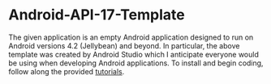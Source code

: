 # Android-API-17-Template

The given application is an empty Android application designed to run on Android versions 4.2 (Jellybean) and beyond.
In particular, the above template was created by Android Studio which I anticipate everyone would be using when developing
Android applications. To install and begin coding, follow along the provided 
[tutorials](http://developer.android.com/training/index.html).
